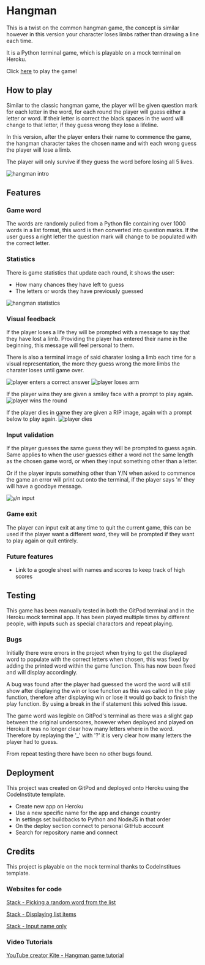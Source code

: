 # Hangman

This is a twist on the common hangman game, the concept is similar however in this version your character loses limbs rather than drawing a line each time. 

It is a Python terminal game, which is playable on a mock terminal on Heroku.

Click [here](https://debbie-herridge-hangman.herokuapp.com/) to play the game!

## How to play

Similar to the classic hangman game, the player will be given question mark for each letter in the word, for each round the player will guess either a letter or word. If their letter is correct the black spaces in the word will change to that letter, if they guess wrong they lose a lifeline.

In this version, after the player enters their name to commence the game, the hangman character takes the chosen name and with each wrong guess the player will lose a limb. 

The player will only survive if they guess the word before losing all 5 lives.

![hangman intro](assets/images/hangman-intro.png)

## Features 

### Game word
The words are randomly pulled from a Python file containing over 1000 words in a list format, this word is then converted into question marks. If the user guess a right letter the question mark will change to be populated with the correct letter.

### Statistics
There is game statistics that update each round, it shows the user:
- How many chances they have left to guess
- The letters or words they have previously guessed

![hangman statistics](assets/images/game-statistics.png)

### Visual feedback
If the player loses a life they will be prompted with a message to say that they have lost a limb. Providing the player has entered their name in the beginning, this message will feel personal to them.

There is also a terminal image of said charater losing a limb each time for a visual representation, the more they guess wrong the more limbs the charater loses until game over.

![player enters a correct answer](assets/images/correct-entry.png)
![player loses arm](assets/images/lose-limb.png)

If the player wins they are given a smiley face with a prompt to play again.
![player wins the round](assets/images/hangman-win.png)

If the player dies in game they are given a RIP image, again with a prompt below to play again.
![player dies](assets/images/hangman-rip.png)

### Input validation
If the player guesses the same guess they will be prompted to guess again. Same applies to when the user guesses either a word not the same length as the chosen game word, or when they input something other than a letter.

Or if the player inputs something other than Y/N when asked to commence the game an error will print out onto the terminal, if the player says 'n' they will have a goodbye message.

![y/n input](assets/images/y-n-input.png)

### Game exit
The player can input exit at any time to quit the current game, this can be used if the player want a different word, they will be prompted if they want to play again or quit entirely.

### Future features

- Link to a google sheet with names and scores to keep track of high scores


## Testing

This game has been manually tested in both the GitPod terminal and in the Heroku mock terminal app. It has been played multiple times by different people, with inputs such as special charactors and repeat playing.

### Bugs

Initially there were errors in the project when trying to get the displayed word to populate with the correct letters when chosen, this was fixed by adding the printed word within the game function. This has now been fixed and will display accordingly.

A bug was found after the player had guessed the word the word will still show after displaying the win or lose function as this was called in the play function, therefore after displaying win or lose it would go back to finish the play function. By using a break in the if statement this solved this issue.

The game word was legible on GitPod's terminal as there was a slight gap between the original underscores, however when deployed and played on Heroku it was no longer clear how many letters where in the word. Therefore by replaying the '_' with '?' it is very clear how many letters the player had to guess.

From repeat testing there have been no other bugs found.


## Deployment

This project was created on GitPod and deployed onto Heroku using the CodeInstitute template.
- Create new app on Heroku
- Use a new specific name for the app and change country 
- In settings set buildbacks to Python and NodeJS in that order
- On the deploy section connect to personal GitHub account
- Search for repository name and connect

## Credits

This project is playable on the mock terminal thanks to CodeInstitues template.

### Websites for code

[Stack - Picking a random word from the list](https://stackoverflow.com/questions/594273/how-to-pick-a-random-english-word-from-a-list)

[Stack - Displaying list items](https://stackoverflow.com/questions/11178061/print-list-without-brackets-in-a-single-row)

[Stack - Input name only](https://stackoverflow.com/questions/39199188/how-do-i-only-allow-letters-when-asking-for-a-name-in-python)

### Video Tutorials

[YouTube creator Kite - Hangman game tutorial](https://www.youtube.com/watch?v=m4nEnsavl6w&t=527s)